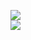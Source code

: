 [![](https://img.shields.io/badge/Made%20With-Github%20Spray-lightgrey.svg?style=for-the-badge&logo=github)](https://github.com/Annihil/github-spray#29356)  
[![](https://i.imgur.com/2DrTn0Z.gif)](https://github.com/Annihil/github-spray)